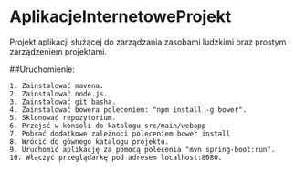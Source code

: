 # AplikacjeInternetoweProjekt
Projekt aplikacji służącej do zarządzania zasobami ludzkimi oraz prostym zarządzeniem projektami.


##Uruchomienie:
```
1. Zainstalować mavena.
2. Zainstalować node.js.
3. Zainstalować git basha.
4. Zainstalować bowera poleceniem: "npm install -g bower".
5. Sklonować repozytorium.
6. Przejsć w konsoli do katalogu src/main/webapp
7. Pobrać dodatkowe zależnoci poleceniem bower install
8. Wrócić do gównego katalogu projektu.
9. Uruchomić aplikację za pomocą polecenia "mvn spring-boot:run".
10. Włączyć przeglądarkę pod adresem localhost:8080.
```
